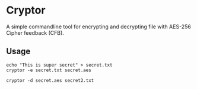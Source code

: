 # Cryptor

A simple commandline tool for encrypting and decrypting file with AES-256 Cipher feedback (CFB).


## Usage 

```shell
echo "This is super secret" > secret.txt
cryptor -e secret.txt secret.aes
```

```shell
cryptor -d secret.aes secret2.txt
```